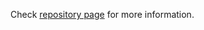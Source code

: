 Check [repository page](https://sebastianswann.github.io/hou-hdk-sop-vhacd-toolkit/) for more information.